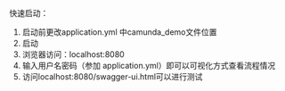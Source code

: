 快速启动：
1. 启动前更改application.yml 中camunda_demo文件位置
2. 启动
3. 浏览器访问：localhost:8080
4. 输入用户名密码（参加 application.yml）即可以可视化方式查看流程情况
5. 访问localhost:8080/swagger-ui.html可以进行测试 

